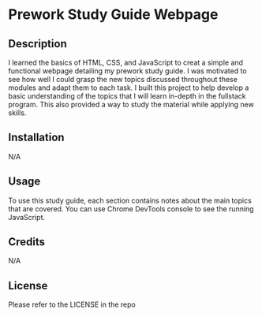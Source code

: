 # Prework Study Guide Webpage

## Description
I learned the basics of HTML, CSS, and JavaScript to creat a simple and functional webpage detailing my prework study guide. I was motivated to see how well I could grasp the new topics discussed throughout these modules and adapt them to each task. I built this project to help develop a basic understanding of the topics that I will learn in-depth in the fullstack program. This also provided a way to study the material while applying new skills. 

## Installation
N/A

## Usage
To use this study guide, each section contains notes about the main topics that are covered. You can use Chrome DevTools console to see the running JavaScript. 

## Credits
N/A

## License

Please refer to the LICENSE in the repo


